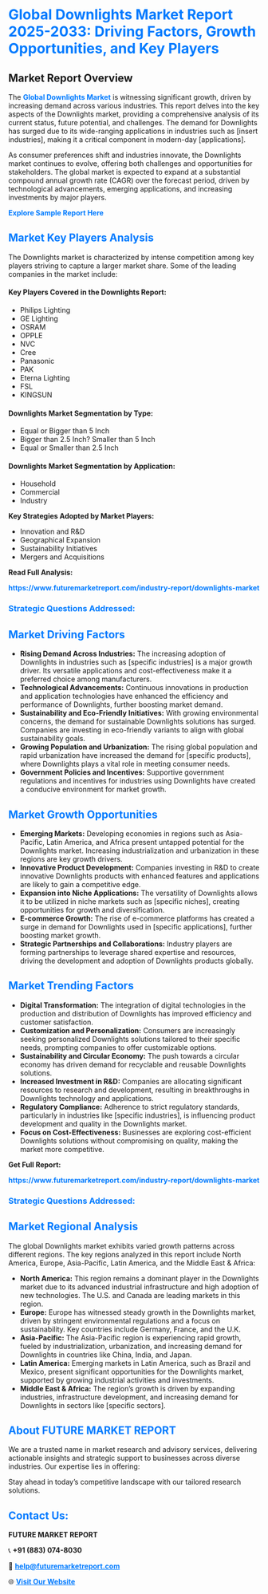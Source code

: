 <h1 style="color: #007BFF;">Global Downlights Market Report 2025-2033: Driving Factors, Growth Opportunities, and Key Players</h1>

<section id="overview">
<h2>Market Report Overview</h2>
<p>The <a href="https://www.futuremarketreport.com/industry-report/downlights-market" style="color: #007BFF; text-decoration: none;"><strong>Global Downlights Market</strong></a> is witnessing significant growth, driven by increasing demand across various industries. This report delves into the key aspects of the Downlights market, providing a comprehensive analysis of its current status, future potential, and challenges. The demand for Downlights has surged due to its wide-ranging applications in industries such as [insert industries], making it a critical component in modern-day [applications].</p>
<p>As consumer preferences shift and industries innovate, the Downlights market continues to evolve, offering both challenges and opportunities for stakeholders. The global market is expected to expand at a substantial compound annual growth rate (CAGR) over the forecast period, driven by technological advancements, emerging applications, and increasing investments by major players.</p>
</section>

<section id="overview">
<p><a href="https://www.futuremarketreport.com/request-sample/reportId=90229" style="color: #007BFF; text-decoration: none;"><strong>Explore Sample Report Here</strong></a></p>
</section>

<section id="key-players">
<h2 style="color: #007BFF;">Market Key Players Analysis</h2>
<p>The Downlights market is characterized by intense competition among key players striving to capture a larger market share. Some of the leading companies in the market include:</p>
<h4>Key Players Covered in the Downlights Report:</h4>
<ul><li>Philips Lighting</li><li>GE Lighting</li><li>OSRAM</li><li>OPPLE</li><li>NVC</li><li>Cree</li><li>Panasonic</li><li>PAK</li><li>Eterna Lighting</li><li>FSL</li><li>KINGSUN</li></ul>
<h4>Downlights Market Segmentation by Type:</h4>
<ul><li>Equal or Bigger than 5 Inch</li><li>Bigger than 2.5 Inch? Smaller than 5 Inch</li><li>Equal or Smaller than 2.5 Inch</li></ul>

<h4>Downlights Market Segmentation by Application:</h4>
<ul><li>Household</li><li>Commercial</li><li>Industry</li></ul>
<p><strong>Key Strategies Adopted by Market Players:</strong></p>
<ul>
<li>Innovation and R&D</li>
<li>Geographical Expansion</li>
<li>Sustainability Initiatives</li>
<li>Mergers and Acquisitions</li>
</ul>
</section>

<section>
<p><strong>Read Full Analysis: </strong></p><a href="https://www.futuremarketreport.com/industry-report/downlights-market" style="color: #007BFF; text-decoration: none;"><strong>https://www.futuremarketreport.com/industry-report/downlights-market</strong></a>
<h3 style="color: #007BFF;">Strategic Questions Addressed:</h3>
</section>

<section id="driving-factors">
<h2 style="color: #007BFF;">Market Driving Factors</h2>
<ul>
<li><strong>Rising Demand Across Industries:</strong> The increasing adoption of Downlights in industries such as [specific industries] is a major growth driver. Its versatile applications and cost-effectiveness make it a preferred choice among manufacturers.</li>
<li><strong>Technological Advancements:</strong> Continuous innovations in production and application technologies have enhanced the efficiency and performance of Downlights, further boosting market demand.</li>
<li><strong>Sustainability and Eco-Friendly Initiatives:</strong> With growing environmental concerns, the demand for sustainable Downlights solutions has surged. Companies are investing in eco-friendly variants to align with global sustainability goals.</li>
<li><strong>Growing Population and Urbanization:</strong> The rising global population and rapid urbanization have increased the demand for [specific products], where Downlights plays a vital role in meeting consumer needs.</li>
<li><strong>Government Policies and Incentives:</strong> Supportive government regulations and incentives for industries using Downlights have created a conducive environment for market growth.</li>
</ul>
</section>

<section id="growth-opportunities">
<h2 style="color: #007BFF;">Market Growth Opportunities</h2>
<ul>
<li><strong>Emerging Markets:</strong> Developing economies in regions such as Asia-Pacific, Latin America, and Africa present untapped potential for the Downlights market. Increasing industrialization and urbanization in these regions are key growth drivers.</li>
<li><strong>Innovative Product Development:</strong> Companies investing in R&D to create innovative Downlights products with enhanced features and applications are likely to gain a competitive edge.</li>
<li><strong>Expansion into Niche Applications:</strong> The versatility of Downlights allows it to be utilized in niche markets such as [specific niches], creating opportunities for growth and diversification.</li>
<li><strong>E-commerce Growth:</strong> The rise of e-commerce platforms has created a surge in demand for Downlights used in [specific applications], further boosting market growth.</li>
<li><strong>Strategic Partnerships and Collaborations:</strong> Industry players are forming partnerships to leverage shared expertise and resources, driving the development and adoption of Downlights products globally.</li>
</ul>
</section>

<section id="trending-factors">
<h2 style="color: #007BFF;">Market Trending Factors</h2>
<ul>
<li><strong>Digital Transformation:</strong> The integration of digital technologies in the production and distribution of Downlights has improved efficiency and customer satisfaction.</li>
<li><strong>Customization and Personalization:</strong> Consumers are increasingly seeking personalized Downlights solutions tailored to their specific needs, prompting companies to offer customizable options.</li>
<li><strong>Sustainability and Circular Economy:</strong> The push towards a circular economy has driven demand for recyclable and reusable Downlights solutions.</li>
<li><strong>Increased Investment in R&D:</strong> Companies are allocating significant resources to research and development, resulting in breakthroughs in Downlights technology and applications.</li>
<li><strong>Regulatory Compliance:</strong> Adherence to strict regulatory standards, particularly in industries like [specific industries], is influencing product development and quality in the Downlights market.</li>
<li><strong>Focus on Cost-Effectiveness:</strong> Businesses are exploring cost-efficient Downlights solutions without compromising on quality, making the market more competitive.</li>
</ul>
</section>

<section>
<p><strong>Get Full Report: </strong></p><a href="https://www.futuremarketreport.com/industry-report/downlights-market" style="color: #007BFF; text-decoration: none;"><strong>https://www.futuremarketreport.com/industry-report/downlights-market</strong></a>
<h3 style="color: #007BFF;">Strategic Questions Addressed:</h3>
</section>


<section id="regional-analysis">
<h2 style="color: #007BFF;">Market Regional Analysis</h2>
<p>The global Downlights market exhibits varied growth patterns across different regions. The key regions analyzed in this report include North America, Europe, Asia-Pacific, Latin America, and the Middle East & Africa:</p>
<ul>
<li><strong>North America:</strong> This region remains a dominant player in the Downlights market due to its advanced industrial infrastructure and high adoption of new technologies. The U.S. and Canada are leading markets in this region.</li>
<li><strong>Europe:</strong> Europe has witnessed steady growth in the Downlights market, driven by stringent environmental regulations and a focus on sustainability. Key countries include Germany, France, and the U.K.</li>
<li><strong>Asia-Pacific:</strong> The Asia-Pacific region is experiencing rapid growth, fueled by industrialization, urbanization, and increasing demand for Downlights in countries like China, India, and Japan.</li>
<li><strong>Latin America:</strong> Emerging markets in Latin America, such as Brazil and Mexico, present significant opportunities for the Downlights market, supported by growing industrial activities and investments.</li>
<li><strong>Middle East & Africa:</strong> The region’s growth is driven by expanding industries, infrastructure development, and increasing demand for Downlights in sectors like [specific sectors].</li>
</ul>
</section>

<footer>
<h2 style="color: #007BFF;">About FUTURE MARKET REPORT</h2>
<p>We are a trusted name in market research and advisory services, delivering actionable insights and strategic support to businesses across diverse industries. Our expertise lies in offering:</p>

<p>Stay ahead in today’s competitive landscape with our tailored research solutions.</p>

<h2 style="color: #007BFF;">Contact Us:</h2>
<p><strong>FUTURE MARKET REPORT</strong></p>
<p>📞 <strong>+91 (883) 074-8030</strong></p>
<p>📧 <strong><a href="mailto:help@futuremarketreport.com" style="color: #007BFF;">help@futuremarketreport.com</a></strong></p>
<p>🌐 <strong><a href="https://www.futuremarketreport.com/" style="color: #007BFF;">Visit Our Website</a></strong></p>
</footer>